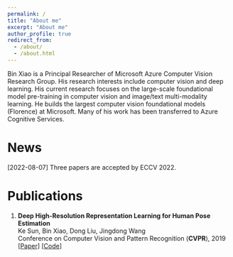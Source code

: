 ```yaml
---
permalink: /
title: "About me"
excerpt: "About me"
author_profile: true
redirect_from: 
  - /about/
  - /about.html
---
```


Bin Xiao is a Principal Researcher of Microsoft Azure Computer Vision Research Group. His research interests include computer vision and deep learning. His current research focuses on the large-scale foundational model pre-training in computer vision and image/text multi-modality learning. He builds the largest computer vision foundational models (Florence) at Microsoft. Many of his work has been transferred to Azure Cognitive Services.

News
======
[2022-08-07] Three papers are accepted by ECCV 2022. 

Publications
======
1.  **Deep High-Resolution Representation Learning for Human Pose Estimation** <br>
    Ke Sun, Bin Xiao, Dong Liu, Jingdong Wang <br>
    Conference on Computer Vision and Pattern Recognition (**CVPR**), 2019 <br>
    [[Paper]](https://openaccess.thecvf.com/content_CVPR_2019/papers/Sun_Deep_High-Resolution_Representation_Learning_for_Human_Pose_Estimation_CVPR_2019_paper.pdf) [[Code]](https://github.com/leoxiaobin/deep-high-resolution-net.pytorch)
